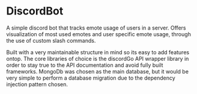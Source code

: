 # DiscordBot

A simple discord bot that tracks emote usage of users in a server.
Offers visualization of most used emotes and user specific emote usage, through the use of custom slash commands.

Built with a very maintainable structure in mind so its easy to add features ontop.
The core libraries of choice is the discordGo API wrapper library in order to stay true to the API documentation and avoid fully built frameworks.
MongoDb was chosen as the main database, but it would be very simple to perform a database migration due to the dependency injection pattern chosen.





